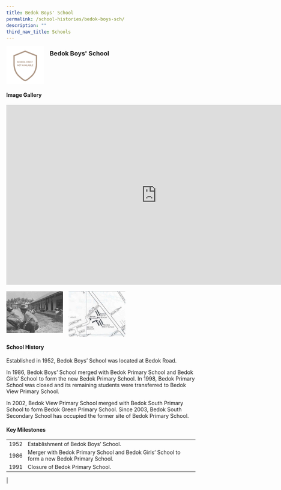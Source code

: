 ```yaml
---
title: Bedok Boys' School
permalink: /school-histories/bedok-boys-sch/
description: ""
third_nav_title: Schools
---
```

<img align="left" style="width:20%;margin-right:15px;" src="/images/bedokboyssch1.jpg">

### **Bedok Boys' School**
<br clear="left">

#### **Image Gallery**
<iframe allowfullscreen="true" height="479" width="800" frameborder="0" src="https://docs.google.com/presentation/d/e/2PACX-1vTRC9ayIVcpaEY7f6BNcPre7d1uKVquGv-4msukja4UIdcjlKhr0QOrpeMafrXlTkftCQv2e11X3KuT/embed?start=false&amp;loop=true&amp;delayms=5000"></iframe>
<p><a href="https://staging.d1yxymztqoj7qn.amplifyapp.com/images/bedokboyssch2.jpg">  
<img align="left" style="width:30%;margin-right:15px;" src="/images/bedokboyssch2.jpg">
</a></p>

<p><a href="https://staging.d1yxymztqoj7qn.amplifyapp.com/images/bedokboyssch3.jpg">  
<img align="left" style="width:30%;margin-right:15px;" src="/images/bedokboyssch3.jpg">
</a></p>

<br clear="left">

#### **School History**
Established in 1952, Bedok Boys’ School was located at Bedok Road.  
  
In 1986, Bedok Boys’ School merged with Bedok Primary School and Bedok Girls’ School to form the new Bedok Primary School. In 1998, Bedok Primary School was closed and its remaining students were transferred to Bedok View Primary School.  
  
In 2002, Bedok View Primary School merged with Bedok South Primary School to form Bedok Green Primary School. Since 2003, Bedok South Secondary School has occupied the former site of Bedok Primary School.

#### **Key Milestones**

|  |  |
|:---:|---|
| 1952 | Establishment of Bedok Boys’ School. |
| 1986 | Merger with Bedok Primary School and Bedok Girls’ School to form a new Bedok Primary School. |
| 1991 | Closure of Bedok Primary School. |
|